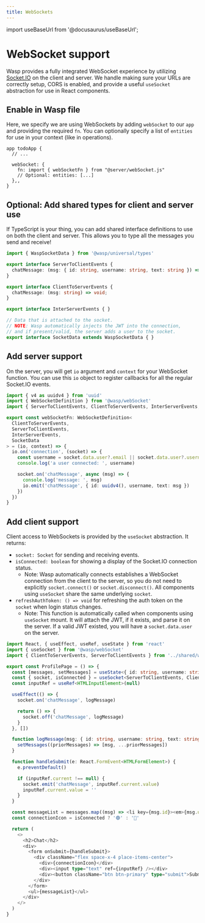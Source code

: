 ```yaml
---
title: WebSockets
---
```

import useBaseUrl from '@docusaurus/useBaseUrl';

# WebSocket support
Wasp provides a fully integrated WebSocket experience by utilizing [Socket.IO](https://socket.io/) on the client and server. We handle making sure your URLs are correctly setup, CORS is enabled, and provide a useful `useSocket` abstraction for use in React components.

## Enable in Wasp file
Here, we specify we are using WebSockets by adding `webSocket` to our `app` and providing the required `fn`. You can optionally specify a list of `entities` for use in your context (like in operations).

```wasp title=todoApp.wasp
app todoApp {
  // ...

  webSocket: {
    fn: import { webSocketFn } from "@server/webSocket.js"
    // Optional: entities: [...]
  },,
}
```

## Optional: Add shared types for client and server use
If TypeScript is your thing, you can add shared interface definitions to use on both the client and server. This allows you to type all the messages you send and receive!

```ts title=src/shared/webSocket.ts
import { WaspSocketData } from '@wasp/universal/types'

export interface ServerToClientEvents {
  chatMessage: (msg: { id: string, username: string, text: string }) => void;
}

export interface ClientToServerEvents {
  chatMessage: (msg: string) => void;
}

export interface InterServerEvents { }

// Data that is attached to the socket.
// NOTE: Wasp automatically injects the JWT into the connection,
// and if present/valid, the server adds a user to the socket.
export interface SocketData extends WaspSocketData { }
```

## Add server support
On the server, you will get `io` argument and `context` for your WebSocket function. You can use this `io` object to register callbacks for all the regular Socket.IO events.

```ts title=src/server/webSocket.ts
import { v4 as uuidv4 } from 'uuid'
import { WebSocketDefinition } from '@wasp/webSocket'
import { ServerToClientEvents, ClientToServerEvents, InterServerEvents, SocketData } from '../shared/webSocket'

export const webSocketFn: WebSocketDefinition<
  ClientToServerEvents,
  ServerToClientEvents,
  InterServerEvents,
  SocketData
> = (io, context) => {
  io.on('connection', (socket) => {
    const username = socket.data.user?.email || socket.data.user?.username || 'unknown'
    console.log('a user connected: ', username)

    socket.on('chatMessage', async (msg) => {
      console.log('message: ', msg)
      io.emit('chatMessage', { id: uuidv4(), username, text: msg })
    })
  })
}
```

## Add client support
Client access to WebSockets is provided by the `useSocket` abstraction. It returns:
- `socket: Socket` for sending and receiving events.
- `isConnected: boolean` for showing a display of the Socket.IO connection status.
  - Note: Wasp automatically connects establishes a WebSocket connection from the client to the server, so you do not need to explicitly `socket.connect()` or `socket.disconnect()`. All components using `useSocket` share the same underlying `socket`.
- `refreshAuthToken: () => void` for refreshing the auth token on the `socket` when login status changes.
  - Note: This function is automatically called when components using `useSocket` mount. It will attach the JWT, if it exists, and parse it on the server. If a valid JWT existed, you will have a `socket.data.user` on the server.

```ts title=src/client/Chat.tsx
import React, { useEffect, useRef, useState } from 'react'
import { useSocket } from '@wasp/webSocket'
import { ClientToServerEvents, ServerToClientEvents } from '../shared/webSocket'

export const ProfilePage = () => {
  const [messages, setMessages] = useState<{ id: string, username: string, text: string }[]>([]);
  const { socket, isConnected } = useSocket<ServerToClientEvents, ClientToServerEvents>()
  const inputRef = useRef<HTMLInputElement>(null)

  useEffect(() => {
    socket.on('chatMessage', logMessage)

    return () => {
      socket.off('chatMessage', logMessage)
    }
  }, [])

  function logMessage(msg: { id: string, username: string, text: string }) {
    setMessages((priorMessages) => [msg, ...priorMessages])
  }

  function handleSubmit(e: React.FormEvent<HTMLFormElement>) {
    e.preventDefault()

    if (inputRef.current !== null) {
      socket.emit('chatMessage', inputRef.current.value)
      inputRef.current.value = ''
    }
  }

  const messageList = messages.map((msg) => <li key={msg.id}><em>{msg.username}</em>: {msg.text}</li>)
  const connectionIcon = isConnected ? '🟢' : '🔴'

  return (
    <>
      <h2>Chat</h2>
      <div>
        <form onSubmit={handleSubmit}>
          <div className="flex space-x-4 place-items-center">
            <div>{connectionIcon}</div>
            <div><input type="text" ref={inputRef} /></div>
            <div><button className="btn btn-primary" type="submit">Submit</button></div>
          </div>
        </form>
        <ul>{messageList}</ul>
      </div>
    </>
  )
}
```

